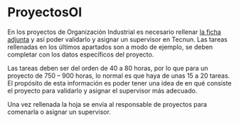 # ProyectosOI

En los proyectos de Organizaci&oacute;n Industrial es necesario rellenar [la ficha adjunta](https://nicolasserrano.github.io/ProyectosOI/PFM.doc) y as&iacute; poder validarlo y asignar un supervisor en Tecnun.
Las tareas rellenadas en los &uacute;ltimos apartados son a modo de ejemplo, se deben completar con los datos espec&iacute;ficos del proyecto.
 
Las tareas deben ser del orden de 40 a 80 horas, por lo que para un proyecto de 750 – 900 horas, lo normal es que haya de unas 15 a 20 tareas. El prop&oacute;sito de esta informaci&oacute;n es poder tener una idea de en qu&eacute; consiste el proyecto para validarlo y asignar el supervisor m&aacute;s adecuado.

Una vez rellenada la hoja se env&iacute;a al responsable de proyectos para comenarla o asignar un supervisor.
 

